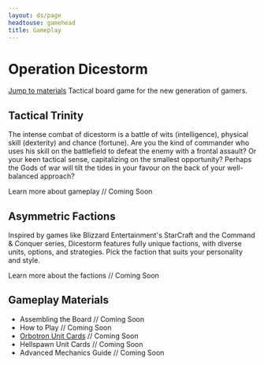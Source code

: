 ```yaml
---
layout: ds/page
headtouse: gamehead
title: Gameplay
---
```


# Operation Dicestorm

[Jump to materials](#gameplay-materials) Tactical board game for the new generation of gamers.

## Tactical Trinity
The intense combat of dicestorm is a battle of wits (intelligence), physical skill (dexterity) and chance (fortune). Are you the kind of commander who uses his skill on the battlefield to defeat the enemy with a frontal assault? Or your keen tactical sense, capitalizing on the smallest opportunity? Perhaps the Gods of war will tilt the tides in your favour on the back of your well-balanced approach?

Learn more about gameplay // Coming Soon

## Asymmetric Factions
Inspired by games like Blizzard Entertainment's StarCraft and the Command & Conquer series, Dicestorm features fully unique factions, with diverse units, options, and strategies. Pick the faction that suits your personality and style.

Learn more about the factions // Coming Soon

## Gameplay Materials
* Assembling the Board // Coming Soon
* How to Play // Coming Soon
* [Orbotron Unit Cards](units.html) // Coming Soon
* Hellspawn Unit Cards // Coming Soon
* Advanced Mechanics Guide // Coming Soon
